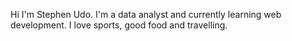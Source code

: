 Hi I'm Stephen Udo.
I'm a data analyst and currently learning web development.
I love sports, good food and travelling.
